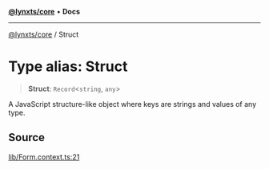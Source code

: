 [**@lynxts/core**](../README.md) • **Docs**

***

[@lynxts/core](../README.md) / Struct

# Type alias: Struct

> **Struct**: `Record`\<`string`, `any`\>

A JavaScript structure-like object where keys are strings and values of any
type.

## Source

[lib/Form.context.ts:21](https://github.com/JoseLion/lynxts/blob/main/packages/core/src/lib/Form.context.ts#L21)
